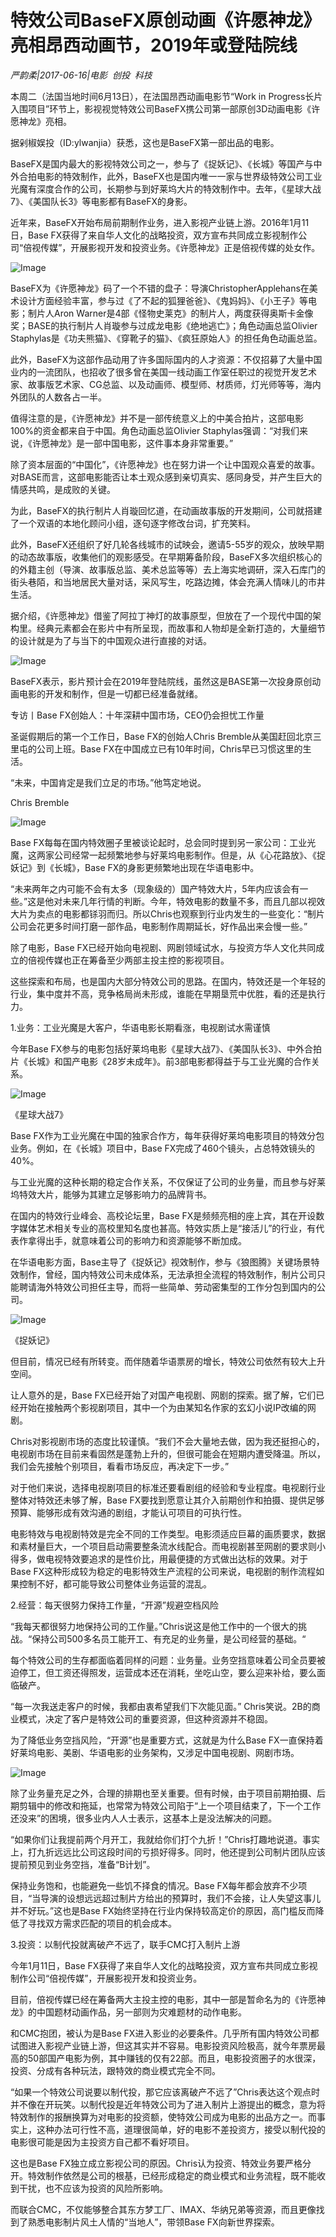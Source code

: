 # 特效公司BaseFX原创动画《许愿神龙》亮相昂西动画节，2019年或登陆院线

*严韵柔|2017-06-16|电影 
                                                创投 
                                                科技*

本周二（法国当地时间6月13日），在法国昂西动画电影节“Work in Progress长片入围项目”环节上，影视视觉特效公司BaseFX携公司第一部原创3D动画电影《许愿神龙》亮相。

据剁椒娱投（ID:ylwanjia）获悉，这也是BaseFX第一部出品的电影。

BaseFX是国内最大的影视特效公司之一，参与了《捉妖记》、《长城》等国产与中外合拍电影的特效制作，此外，BaseFX也是国内唯一一家与世界级特效公司工业光魔有深度合作的公司，长期参与到好莱坞大片的特效制作中。去年，《星球大战7》、《美国队长3》等电影都有BaseFX的身影。

近年来，BaseFX开始布局前期制作业务，进入影视产业链上游。2016年1月11日，Base FX获得了来自华人文化的战略投资，双方宣布共同成立影视制作公司“倍视传媒”，开展影视开发和投资业务。《许愿神龙》正是倍视传媒的处女作。

![Image](http://si1.go2yd.com/get-image/0EHVwZnpHMG)

BaseFX为《许愿神龙》码了一个不错的盘子：导演ChristopherApplehans在美术设计方面经验丰富，参与过《了不起的狐狸爸爸》、《鬼妈妈》、《小王子》等电影；制片人Aron Warner是4部《怪物史莱克》的制片人，两度获得奥斯卡金像奖；BASE的执行制片人肖璇参与过成龙电影《绝地逃亡》；角色动画总监Olivier Staphylas是《功夫熊猫》、《穿靴子的猫》、《疯狂原始人》的担任角色动画总监。

此外，BaseFX为这部作品动用了许多国际国内的人才资源：不仅招募了大量中国业内的一流团队，也招收了很多曾在美国一线动画工作室任职过的视觉开发艺术家、故事版艺术家、CG总监、以及动画师、模型师、材质师，灯光师等等，海内外团队的人数各占一半。

值得注意的是，《许愿神龙》并不是一部传统意义上的中美合拍片，这部电影100%的资金都来自于中国。角色动画总监Olivier Staphylas强调：“对我们来说，《许愿神龙》是一部中国电影，这件事本身非常重要。”

除了资本层面的“中国化”，《许愿神龙》也在努力讲一个让中国观众喜爱的故事。对BASE而言，这部电影能否让本土观众感到亲切真实、感同身受，并产生巨大的情感共鸣，是成败的关键。

为此，BaseFX的执行制片人肖璇回忆道，在动画故事版的开发期间，公司就搭建了一个双语的本地化顾问小组，逐句逐字修改台词，扩充笑料。

此外，BaseFX还组织了好几轮各线城市的试映会，邀请5-55岁的观众，放映早期的动态故事版，收集他们的观影感受。在早期筹备阶段，BaseFX多次组织核心的的外籍主创（导演、故事版总监、美术总监等等）去上海实地调研，深入石库门的街头巷陌，和当地居民大量对话，采风写生，吃路边摊，体会充满人情味儿的市井生活。

据介绍，《许愿神龙》借鉴了阿拉丁神灯的故事原型，但放在了一个现代中国的架构里。经典元素都会在影片中有所呈现，而故事和人物却是全新打造的，大量细节的设计就是为了与当下的中国观众进行直接的对话。

![Image](http://si1.go2yd.com/get-image/0EHVwi9dqhk)

BaseFX表示，影片预计会在2019年登陆院线，虽然这是BASE第一次投身原创动画电影的开发和制作，但是一切都已经准备就绪。

专访丨Base FX创始人：十年深耕中国市场，CEO仍会担忧工作量

圣诞假期后的第一个工作日，Base FX的创始人Chris Bremble从美国赶回北京三里屯的公司上班。Base FX在中国成立已有10年时间，Chris早已习惯这里的生活。

“未来，中国肯定是我们立足的市场。”他笃定地说。

Chris Bremble

![Image](http://si1.go2yd.com/get-image/0EHVwfKQwV6)

Base FX每每在国内特效圈子里被谈论起时，总会同时提到另一家公司：工业光魔，这两家公司经常一起频繁地参与好莱坞电影制作。但是，从《心花路放》、《捉妖记》到《长城》，Base FX的身影更频繁地出现在华语电影中。

“未来两年之内可能不会有太多（现象级的）国产特效大片，5年内应该会有一些。”这是他对未来几年行情的判断。今年，特效电影的数量不多，而且几部以视效大片为卖点的电影都铩羽而归。所以Chris也观察到行业内发生的一些变化：“制片公司会花更多时间打磨一部作品，电影制作周期延长，好作品出来会慢一些。”

除了电影，Base FX已经开始向电视剧、网剧领域试水，与投资方华人文化共同成立的倍视传媒也正在筹备至少两部主投主控的影视项目。

这些探索和布局，也是国内大部分特效公司的思路。在国内，特效还是一个年轻的行业，集中度并不高，竞争格局尚未形成，谁能在早期垦荒中优胜，看的还是执行力。

1.业务：工业光魔是大客户，华语电影长期看涨，电视剧试水需谨慎

今年Base FX参与的电影包括好莱坞电影《星球大战7》、《美国队长3》、中外合拍片《长城》和国产电影《28岁未成年》。前3部电影都得益于与工业光魔的合作关系。

![Image](http://si1.go2yd.com/get-image/0EHVwdkqC4u)

《星球大战7》

Base FX作为工业光魔在中国的独家合作方，每年获得好莱坞电影项目的特效分包业务。例如，在《长城》项目中，Base FX完成了460个镜头，占总特效镜头的40%。

与工业光魔的这种长期的稳定合作关系，不仅保证了公司的业务量，而且参与好莱坞特效大片，能够为其建立足够影响力的品牌背书。

在国内的特效行业峰会、高校论坛里，Base FX是频频亮相的座上宾，其在开设数字媒体艺术相关专业的高校里知名度也甚高。特效实质上是“接活儿”的行业，有代表作拿得出手，就意味着公司的影响力和资源能够不断加成。

在华语电影方面，Base主导了《捉妖记》视效制作，参与《狼图腾》关键场景特效制作，曾经，国内特效公司未成体系，无法承担全流程的特效制作，制片公司只能聘请海外特效公司担任主导，而将一些简单、劳动密集型的工作分包到国内的公司。

![Image](http://si1.go2yd.com/get-image/0EHVwauomhc)

《捉妖记》

但目前，情况已经有所转变。而伴随着华语票房的增长，特效公司依然有较大上升空间。

让人意外的是，Base FX已经开始了对国产电视剧、网剧的探索。据了解，它们已经开始在接触两个影视剧项目，其中一个为由某知名作家的玄幻小说IP改编的网剧。

Chris对影视剧市场的态度比较谨慎。“我们不会大量地去做，因为我还挺担心的，电视剧市场在目前来看固然是蓬勃上升的，但很可能会在短期内遭受降温。所以，我们会先接触个别项目，看看市场反应，再决定下一步。”

对于他们来说，选择电视剧项目的标准还要看剧组的经验和专业程度。电视剧行业整体对特效还未够了解，Base FX要找到愿意让其介入前期创作和拍摄、提供足够预算、能够形成有效沟通的剧组，才能认可项目的可执行性。

电影特效与电视剧特效是完全不同的工作类型。电影须适应巨幕的画质要求，数据和素材量巨大，一个项目启动需要整条流水线配合。而电视剧甚至网剧的要求则小得多，做电视特效要追求的是性价比，用最便捷的方式做出达标的效果。对于Base FX这种形成较为稳定的电影特效生产流程的公司来说，电视剧的制作流程如果控制不好，都可能导致公司整体业务运营的混乱。

2.经营：每天很努力保持工作量，“开源”规避空档风险

“我每天都很努力地保持公司的工作量。”Chris说这是他工作中的一个很大的挑战。“保持公司500多名员工能开工、有充足的业务量，是公司经营的基础。“

每个特效公司的生存都面临着同样的问题：业务量。业务空挡意味着公司全员要被迫停工，但工资还得照发，运营成本还在消耗，坐吃山空，要么迎来补给，要么面临破产。

“每一次我送走客户的时候，我都由衷希望我们下次能见面。” Chris笑说。2B的商业模式，决定了客户是特效公司的重要资源，但这种资源并不稳固。

为了降低业务空挡风险，“开源”也是重要方式，这就是为什么Base FX一直保持着好莱坞电影、美剧、华语电影的业务架构，又涉足中国电视剧、网剧市场。

![Image](http://si1.go2yd.com/get-image/0EHVwcZfteC)

除了业务量充足之外，合理的排期也至关重要。但有时候，由于项目前期拍摄、后期剪辑中的修改和拖延，也常常为特效公司陷于“上一个项目结束了，下一个工作还没来”的困境，很多业内人人士表示，这基本上是没法解决的问题。

“如果你们让我提前两个月开工，我就给你们打个九折！”Chris打趣地说道。事实上，打九折远远比公司这段时间的亏损好得多。同时，他还提到公司制片团队应该提前预见到业务空挡，准备“B计划”。

保持业务饱和，也能避免一些饥不择食的情况。Base FX每年都会放弃不少项目，“当导演的设想远远超过制片方给出的预算时，我们不会接，让人失望这事儿并不好玩。”这也是Base FX始终坚持在行业内保持较高定价的原因，高门槛反而降低了寻找双方需求匹配的项目的机会成本。

3.投资：以制代投就离破产不远了，联手CMC打入制片上游

今年1月11日，Base FX获得了来自华人文化的战略投资，双方宣布共同成立影视制作公司“倍视传媒”，开展影视开发和投资业务。

目前，倍视传媒已经在筹备两大主投主控的电影，其中一部是暂命名为的《许愿神龙》的中国题材动画作品，另一部则为灾难题材的动作电影。

和CMC抱团，被认为是Base FX进入影业的必要条件。几乎所有国内特效公司都试图进入影视产业链上游，但这其实并不容易。电影投资风险极高，就今年票房最高的50部国产电影为例，其中赚钱的仅有22部。而且，电影投资圈子的水很深，投资、分成有各种玩法，跟特效的商业模式完全不同。

“如果一个特效公司说要以制代投，那它应该离破产不远了”Chris表达这个观点时并不像在开玩笑。以制代投是近年特效公司为了进入制片上游提出的概念，意为将特效制作的报酬换算为对电影的投资额，使特效公司成为电影的出品方之一。而事实上，这种办法可行性不高，道理很简单，好的电影不差投资方，接受以制代投的电影很可能是因为主投资方自己都不看好项目。

这也是Base FX独立成立影视公司的原因。Chris认为投资、特效业务要严格分开。特效制作依然是公司的根基，已经形成稳定的商业模式和业务流程，既不能收到干扰，也不应该为投资的风险所影响。

而联合CMC，不仅能够整合其东方梦工厂、IMAX、华纳兄弟等资源，而且更像找到了熟悉电影制片风土人情的“当地人”，带领Base FX向新世界探索。

